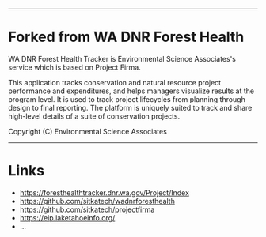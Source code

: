 

---

# Forked from WA DNR Forest Health
WA DNR Forest Health Tracker is Environmental Science Associates's service which is based on Project Firma.

This application tracks conservation and natural resource project performance and expenditures, and helps managers visualize results at the program level. It is used to track project lifecycles from planning through design to final reporting. The platform is uniquely suited to track and share high-level details of a suite of conservation projects.

Copyright (C) Environmental Science Associates

---

# Links
- https://foresthealthtracker.dnr.wa.gov/Project/Index
- https://github.com/sitkatech/wadnrforesthealth
- https://github.com/sitkatech/projectfirma
- https://eip.laketahoeinfo.org/
- ...
